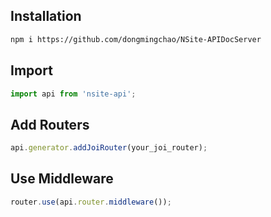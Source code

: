 ## Installation
```bash
npm i https://github.com/dongmingchao/NSite-APIDocServer
```

## Import
```javascript
import api from 'nsite-api';
```

## Add Routers
```javascript
api.generator.addJoiRouter(your_joi_router);
```

## Use Middleware
```javascript
router.use(api.router.middleware());
```